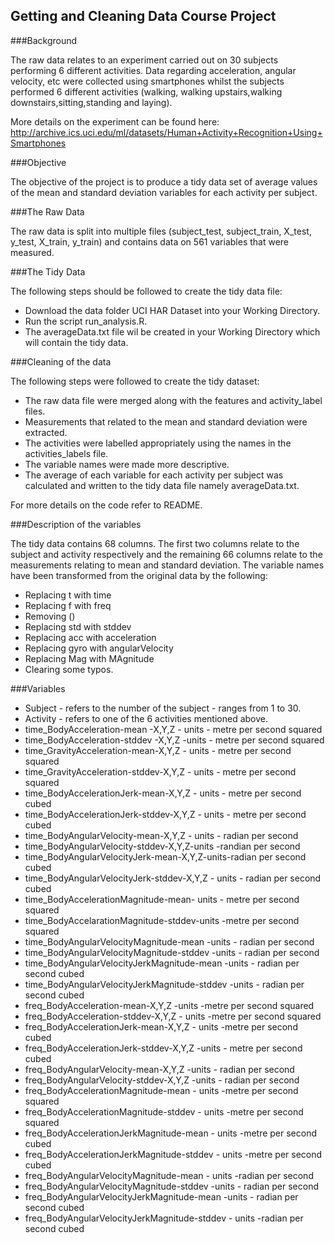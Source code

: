 ## Getting and Cleaning Data Course Project

###Background

The raw data relates to an experiment carried out on 30 subjects performing 6 different activities. Data regarding acceleration, angular velocity, etc were collected using smartphones
whilst the subjects performed 6 different activities (walking, walking upstairs,walking downstairs,sitting,standing and laying). 

More details on the experiment can be found here:
http://archive.ics.uci.edu/ml/datasets/Human+Activity+Recognition+Using+Smartphones

###Objective

The objective of the project is to produce a tidy data set of average values of the mean and standard deviation variables for each activity per subject.

###The Raw Data

The raw data is split into multiple files (subject_test, subject_train, X_test, y_test, X_train, y_train) and contains data on 561 variables that were measured.

###The Tidy Data

The following steps should be followed to create the tidy data file:

* Download the data folder UCI HAR Dataset into your Working Directory. 
* Run the script run_analysis.R.
* The averageData.txt file wil be created in your Working Directory which will contain the tidy data. 

###Cleaning of the data

The following steps were followed to create the tidy dataset:

* The raw data file were merged along with the features and activity_label files.
* Measurements that related to the mean and standard deviation were extracted. 
* The activities were labelled appropriately using the names in the activities_labels file. 
* The variable names were made more descriptive.
* The average of each variable for each activity per subject was calculated and written to the tidy data file namely averageData.txt.

For more details on the code refer to README. 

###Description of the variables

The tidy data contains 68 columns. 
The first two columns relate to the subject and activity respectively and the remaining 66 columns relate to the measurements relating to mean and standard deviation. 
The variable names have been transformed from the original data by the following:
* Replacing t with time
* Replacing f with freq
* Removing ()
* Replacing std with stddev
* Replacing acc with acceleration
* Replacing gyro with angularVelocity
* Replacing Mag with MAgnitude
* Clearing some typos.

###Variables

* Subject - refers to the number of the subject - ranges from 1 to 30.
* Activity - refers to one of the 6 activities mentioned above.
* time_BodyAcceleration-mean -X,Y,Z - units - metre per second squared
* time_BodyAcceleration-stddev -X,Y,Z -units - metre per second squared
* time_GravityAcceleration-mean-X,Y,Z - units - metre per second squared
* time_GravityAcceleration-stddev-X,Y,Z - units - metre per second squared
* time_BodyAccelerationJerk-mean-X,Y,Z - units - metre per second cubed
* time_BodyAccelerationJerk-stddev-X,Y,Z - units - metre per second cubed
* time_BodyAngularVelocity-mean-X,Y,Z - units - radian per second
* time_BodyAngularVelocity-stddev-X,Y,Z-units -randian per second
* time_BodyAngularVelocityJerk-mean-X,Y,Z-units-radian per second cubed
* time_BodyAngularVelocityJerk-stddev-X,Y,Z - units - radian per second cubed
* time_BodyAccelerationMagnitude-mean- units - metre per second squared
* time_BodyAccelarationMagnitude-stddev-units -metre per second squared
* time_BodyAngularVelocityMagnitude-mean -units - radian per second
* time_BodyAngularVelocityMagnitude-stddev -units - radian per second
* time_BodyAngularVelocityJerkMagnitude-mean -units - radian per second cubed
* time_BodyAngularVelocityJerkMagnitude-stddev -units - radian per second cubed
* freq_BodyAcceleration-mean-X,Y,Z -units -metre per second squared
* freq_BodyAcceleration-stddev-X,Y,Z - units -metre per second squared
* freq_BodyAccelerationJerk-mean-X,Y,Z - units -metre per second cubed
* freq_BodyAccelerationJerk-stddev-X,Y,Z -units - metre per second cubed
* freq_BodyAngularVelocity-mean-X,Y,Z -units - radian per second
* freq_BodyAngularVelocity-stddev-X,Y,Z -units - radian per second
* freq_BodyAccelerationMagnitude-mean - units -metre per second squared
* freq_BodyAccelerationMagnitude-stddev - units -metre per second squared
* freq_BodyAccelerationJerkMagnitude-mean - units -metre per second cubed
* freq_BodyAccelerationJerkMagnitude-stddev - units -metre per second cubed
* freq_BodyAngularVelocityMagnitude-mean - units -radian per second
* freq_BodyAngularVelocityMagnitude-stddev -units - radian per second
* freq_BodyAngularVelocityJerkMagnitude-mean -units - radian per second cubed
* freq_BodyAngularVelocityJerkMagnitude-stddev - units -radian per second cubed


 
 
